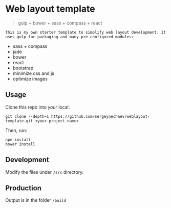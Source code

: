 # Web layout template
> gulp + bower + sass + compass + react

	This is my own starter template to simplify web layout development. It uses gulp for packaging and many pre-configured modules:

* sass + compass
* jade
* bower
* react
* bootstrap
* minimize css and js
* optimize images

## Usage

Clone this repo into your local:
```shell
git clone --depth=1 https://github.com/sergeynechaev/weblayout-template.git <your-project-name>
```

Then, run:
```shell
npm install
bower install
```

## Development

Modify the files under `/src` directory.


## Production

Output is in the folder `/build`
